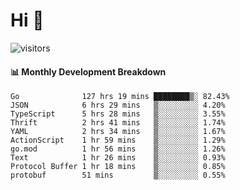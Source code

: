 # Hi 👋
 
![visitors](https://visitor-badge.glitch.me/badge?page_id=sorcererxw.sorcererx)

#### 📊 Monthly Development Breakdown

<!--START_SECTION:waka-->
```text
Go              127 hrs 19 mins ████████▒░ 82.43%
JSON            6 hrs 29 mins   ▒░░░░░░░░░ 4.20%
TypeScript      5 hrs 28 mins   ▒░░░░░░░░░ 3.55%
Thrift          2 hrs 41 mins   ▒░░░░░░░░░ 1.74%
YAML            2 hrs 34 mins   ▒░░░░░░░░░ 1.67%
ActionScript    1 hr 59 mins    ▒░░░░░░░░░ 1.29%
go.mod          1 hr 56 mins    ▒░░░░░░░░░ 1.26%
Text            1 hr 26 mins    ▒░░░░░░░░░ 0.93%
Protocol Buffer 1 hr 18 mins    ▒░░░░░░░░░ 0.85%
protobuf        51 mins         ▒░░░░░░░░░ 0.55%
```
<!--END_SECTION:waka-->
